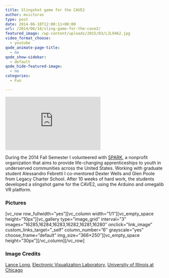```yaml
---
title: Slingshot game for the CAVE2
author: mvictoras
type: post
date: 2014-06-18T12:00:11+00:00
url: /2014/06/18/sling-game-for-the-cave2/
featured_image: /wp-content/uploads/2015/03/LJL9462.jpg
video_format_choose:
  - youtube
qode_animate-page-title:
  - no
qode_show-sidebar:
  - default
qode_hide-featured-image:
  - no
categories:
  - Fun

---
```

<div class="wp-caption alignright">
  <p>
    <iframe width="300" height="169" src="https://www.youtube.com/embed/1oxt7ZWtbGg?feature=oembed" frameborder="0" allowfullscreen></iframe>
  </p>
</div>

During the 2014 Fall Semester I volunteered with <a href="http://www.sparkprogram.org/" target="_blank">SPARK</a>, a nonprofit organization that aims to provide life-changing apprenticeships to youth in underserved communities across the United States. Working with graduate student Alessandro Febretti I co-mentored Dexter Wells and Glen Poole from Legacy Charter School. After 10 weeks of hard work, the students developed a slingshot game for the CAVE2, using the Arduino and omegalib VR platform.

### Pictures

\[vc\_row row\_fullwidth=&#8221;yes&#8221;\]\[vc\_column width=&#8221;1/1&#8243;\]\[vc\_empty\_space height=&#8221;10px&#8221;\]\[vc\_gallery type=&#8221;image\_grid&#8221; interval=&#8221;3&#8243; images=&#8221;16285,16284,16283,16282,16281,16280&#8243; onclick=&#8221;link\_image&#8221; custom\_links\_target=&#8221;\_self&#8221; column\_number=&#8221;6&#8243; grayscale=&#8221;yes&#8221; choose\_frame=&#8221;default&#8221; img\_size=&#8221;366&#215;250&#8243;\]\[vc\_empty\_space height=&#8221;30px&#8221;\]\[/vc\_column\][/vc\_row]

### Image Credits

[Lance Long][1], [Electronic Visualization Laboratory][2], [University of Illinois at Chicago][3]

 [1]: http://www.lancesstudio.com/
 [2]: http://www.evl.uic.edu
 [3]: http://www.uic.edu